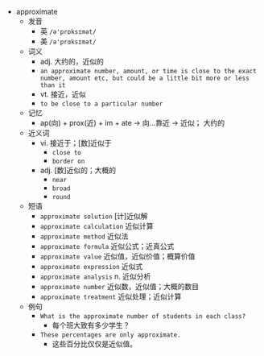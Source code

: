 - approximate
  - 发音
    - 英 `/ə'prɒksɪmət/`
    - 美 `/ə'prɑksɪmət/`
  - 词义
    - adj. 大约的，近似的
    - `an approximate number, amount, or time is close to the exact number, amount etc, but could be a little bit more or less than it`
    - vt. 接近，近似
    - `to be close to a particular number`
  - 记忆
    - ap(向) + prox(近) + im + ate → 向…靠近 → 近似； 大约的
  - 近义词
    - vi. 接近于；[数]近似于
      - `close to`
      - `border on`
    - adj. [数]近似的；大概的
      - `near`
      - `broad`
      - `round`
  - 短语
    - `approximate solution` [计]近似解 
    - `approximate calculation` 近似计算 
    - `approximate method` 近似法 
    - `approximate formula` 近似公式；近真公式 
    - `approximate value` 近似值，近似价值；概算价值 
    - `approximate expression` 近似式 
    - `approximate analysis` n. 近似分析 
    - `approximate number` 近似数，近似值；大概的数目 
    - `approximate treatment` 近似处理；近似计算 
  - 例句
    - `What is the approximate number of students in each class?`
      - 每个班大致有多少学生？
    - `These percentages are only approximate.`
      - 这些百分比仅仅是近似值。

